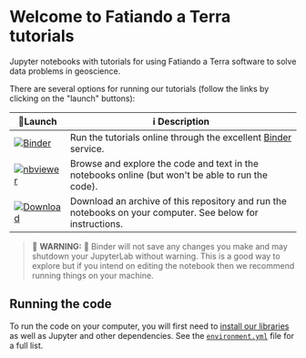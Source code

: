 # Welcome to Fatiando a Terra tutorials

Jupyter notebooks with tutorials for using Fatiando a Terra software to solve
data problems in geoscience.

There are several options for running our tutorials 
(follow the links by clicking on the "launch" buttons):

🚀Launch | ℹ️ Description
-- | --
[![Binder](https://img.shields.io/badge/launch-Binder-blue?style=flat-square)](https://mybinder.org/v2/gh/fatiando/tutorials/main?filepath=gravity-processing.ipynb) | Run the tutorials online through the excellent [Binder](https://mybinder.org/) service. 
[![nbviewer](https://img.shields.io/badge/view-nbviewer-blue?style=flat-square)](https://nbviewer.org/github/fatiando/tutorials/blob/main/gravity-processing.ipynb) | Browse and explore the code and text in the notebooks online (but won't be able to run the code).
[![Download](https://img.shields.io/badge/download-GitHub-blue?style=flat-square)](https://github.com/fatiando/tutorials/archive/refs/heads/main.zip) | Download an archive of this repository and run the notebooks on your computer. See below for instructions.

> 🚨 **WARNING:** 🚨 
> Binder will not save any changes you make and may shutdown your
> JupyterLab without warning. This is a good way to explore but if you intend
> on editing the notebook then we recommend running things on your machine.

## Running the code

To run the code on your computer, you will first need to 
[install our libraries](https://www.fatiando.org/install/)
as well as Jupyter and other dependencies.
See the [`environment.yml`](environment.yml) file for a full list.